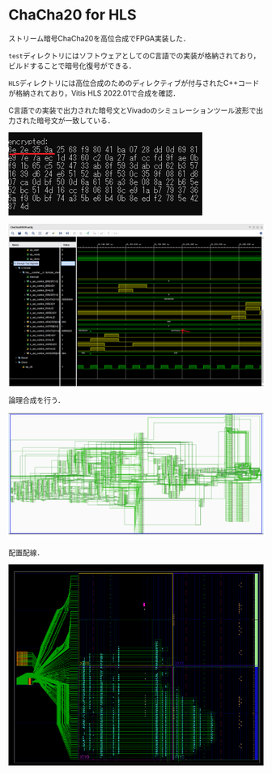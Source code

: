# ChaCha20 for HLS

ストリーム暗号ChaCha20を高位合成でFPGA実装した．

`test`ディレクトリにはソフトウェアとしてのC言語での実装が格納されており，ビルドすることで暗号化復号ができる．

`HLS`ディレクトリには高位合成のためのディレクティブが付与されたC++コードが格納されており，Vitis HLS 2022.01で合成を確認．

C言語での実装で出力された暗号文とVivadoのシミュレーションツール波形で出力された暗号文が一致している．

![ソフトウェアで暗号文を確認](./img/C_test.png)

![波形確認で暗号文が一致している](./img/simulation.png)

論理合成を行う．

![論理合成](./img/synthesis.png)

配置配線．

![配置配線](./img/haisen.png)
